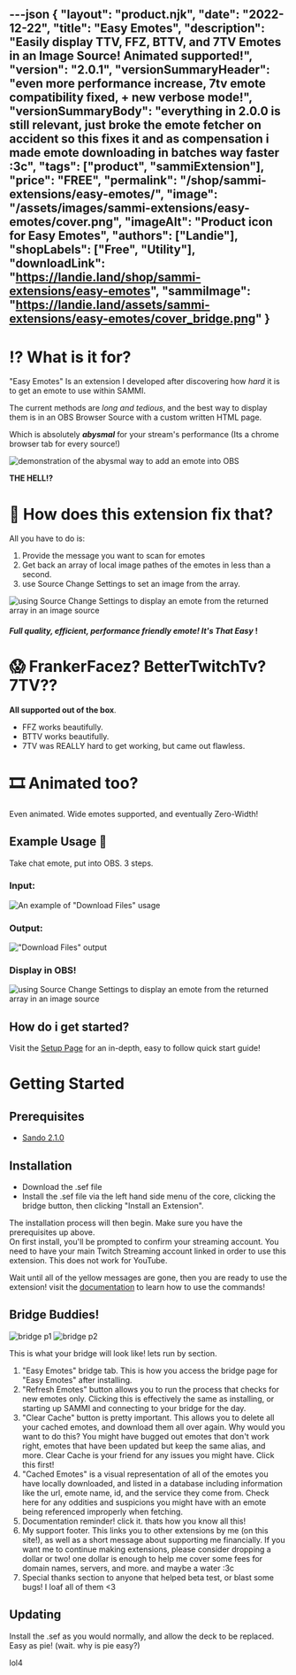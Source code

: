 ---json
{
  "layout": "product.njk",
  "date": "2022-12-22",
  "title": "Easy Emotes",
  "description": "Easily display TTV, FFZ, BTTV, and 7TV Emotes in an Image Source! Animated supported!",
  "version": "2.0.1",
  "versionSummaryHeader": "even more performance increase, 7tv emote compatibility fixed, + new verbose mode!",
  "versionSummaryBody": "everything in 2.0.0 is still relevant, just broke the emote fetcher on accident so this fixes it and as compensation i made emote downloading in batches way faster :3c",
  "tags": ["product", "sammiExtension"],
  "price": "FREE",
  "permalink": "/shop/sammi-extensions/easy-emotes/",
  "image": "/assets/images/sammi-extensions/easy-emotes/cover.png",
  "imageAlt": "Product icon for Easy Emotes",
  "authors": ["Landie"],
  "shopLabels": ["Free", "Utility"],
  "downloadLink": "https://landie.land/shop/sammi-extensions/easy-emotes",
  "sammiImage": "https://landie.land/assets/sammi-extensions/easy-emotes/cover_bridge.png"
}
---
<!--overview start-->
⁉ What is it for?
=================

"Easy Emotes" Is an extension I developed after discovering how _hard_ it is to get an emote to use within SAMMI.

The current methods are _long and tedious_, and the best way to display them is in an OBS Browser Source with a custom written HTML page.

Which is absolutely **_abysmal_** for your stream's performance (Its a chrome browser tab for every source!)

![demonstration of the abysmal way to add an emote into OBS](./easyemotes-1.gif)

**THE HELL⁉**

🤔 How does this extension fix that?
====================================

All you have to do is:

1.  Provide the message you want to scan for emotes
2.  Get back an array of local image pathes of the emotes in less than a second.
3.  use Source Change Settings to set an image from the array.

![using Source Change Settings to display an emote from the returned array in an image source](./easyemotes-2.gif)

#### _Full quality, efficient, performance friendly emote! It's That Easy_ !

😱 FrankerFacez? BetterTwitchTv? 7TV??
======================================

**All supported out of the box**.

* FFZ works beautifully.
* BTTV works beautifully.
* 7TV was REALLY hard to get working, but came out flawless.

🎞 Animated too?
================

Even animated. Wide emotes supported, and eventually Zero-Width!

Example Usage 📝
----------------

Take chat emote, put into OBS. 3 steps.

### Input:

![An example of "Download Files" usage](./easyemotes-3.png)

### Output:

!["Download Files" output](./easyemotes-4.png)

### Display in OBS!

![using Source Change Settings to display an emote from the returned array in an image source](./easyemotes-5.png)

How do i get started?
---------------------

Visit the [Setup Page](#setup) for an in-depth, easy to follow quick start guide!
<!--overview end-->
<!-- more -->
<!--setup start-->
Getting Started
===============

Prerequisites
-------------

* [Sando 2.1.0](https://landie.land/shop/sammi-extensions/sando)

Installation
------------

* Download the .sef file
* Install the .sef file via the left hand side menu of the core, clicking the bridge button, then clicking "Install an Extension".

The installation process will then begin. Make sure you have the prerequisites up above.  
On first install, you'll be prompted to confirm your streaming account. You need to have your main Twitch Streaming account linked in order to use this extension. This does not work for YouTube.  
  
Wait until all of the yellow messages are gone, then you are ready to use the extension! visit the [documentation](#documentation) to learn how to use the commands!

Bridge Buddies!
---------------

![bridge p1](./easyemotes-6.png) ![bridge p2](./easyemotes-7.png)

This is what your bridge will look like! lets run by section.

1.  "Easy Emotes" bridge tab. This is how you access the bridge page for "Easy Emotes" after installing.
2.  "Refresh Emotes" button allows you to run the process that checks for new emotes only. Clicking this is effectively the same as installing, or starting up SAMMI and connecting to your bridge for the day.
3.  "Clear Cache" button is pretty important. This allows you to delete all your cached emotes, and download them all over again. Why would you want to do this? You might have bugged out emotes that don't work right, emotes that have been updated but keep the same alias, and more. Clear Cache is your friend for any issues you might have. Click this first!
4.  "Cached Emotes" is a visual representation of all of the emotes you have locally downloaded, and listed in a database including information like the url, emote name, id, and the service they come from. Check here for any oddities and suspicions you might have with an emote being referenced improperly when fetching.
5.  Documentation reminder! click it. thats how you know all this!
6.  My support footer. This links you to other extensions by me (on this site!), as well as a short message about supporting me financially. If you want me to continue making extensions, please consider dropping a dollar or two! one dollar is enough to help me cover some fees for domain names, servers, and more. and maybe a water :3c
7.  Special thanks section to anyone that helped beta test, or blast some bugs! I loaf all of them <3

Updating
--------

Install the .sef as you would normally, and allow the deck to be replaced. Easy as pie! (wait. why is pie easy?)
<!--setup end-->
<!-- more -->
<!--tutorials start-->

<!--tutorials end-->
<!-- more -->
<!--patchnotes start-->

lol4

<!--patchnotes end-->
